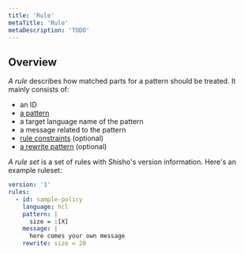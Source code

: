 ```yaml
---
title: 'Rule'
metaTitle: 'Rule'
metaDescription: 'TODO'
---
```


## Overview

_A rule_ describes how matched parts for a pattern should be treated. It mainly consists of:

- an ID
- [a pattern](/learn-shisho/01-pattern.md)
- a target language name of the pattern
- a message related to the pattern
- [rule constraints](/learn-shisho/03-constraint.md) (optional)
- [a rewrite pattern](/learn-shisho/04-rewrite-pattern.md) (optional)

_A rule set_ is a set of rules with Shisho's version information. Here's an example ruleset:

```yaml
version: '1'
rules:
  - id: sample-policy
    language: hcl
    pattern: |
      size = :[X]
    message: |
      here comes your own message
    rewrite: size = 20
```
